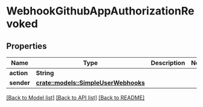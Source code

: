 # WebhookGithubAppAuthorizationRevoked

## Properties

Name | Type | Description | Notes
------------ | ------------- | ------------- | -------------
**action** | **String** |  | 
**sender** | [**crate::models::SimpleUserWebhooks**](simple-user-webhooks.md) |  | 

[[Back to Model list]](../README.md#documentation-for-models) [[Back to API list]](../README.md#documentation-for-api-endpoints) [[Back to README]](../README.md)


